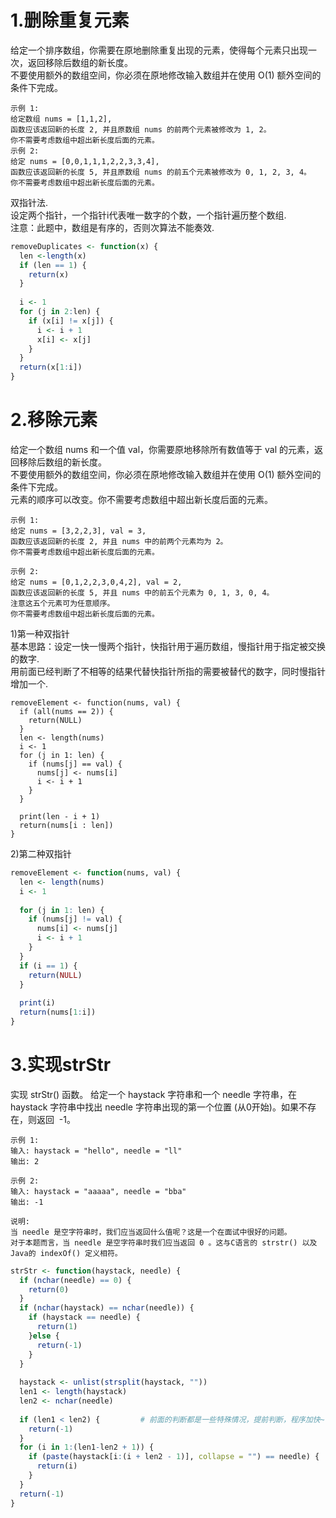 # 1.删除重复元素    
给定一个排序数组，你需要在原地删除重复出现的元素，使得每个元素只出现一次，返回移除后数组的新长度。  
不要使用额外的数组空间，你必须在原地修改输入数组并在使用 O(1) 额外空间的条件下完成。  
```
示例 1:
给定数组 nums = [1,1,2], 
函数应该返回新的长度 2, 并且原数组 nums 的前两个元素被修改为 1, 2。 
你不需要考虑数组中超出新长度后面的元素。  
示例 2:  
给定 nums = [0,0,1,1,1,2,2,3,3,4],  
函数应该返回新的长度 5, 并且原数组 nums 的前五个元素被修改为 0, 1, 2, 3, 4。  
你不需要考虑数组中超出新长度后面的元素。  
```
双指针法.  
设定两个指针，一个指针i代表唯一数字的个数，一个指针遍历整个数组.  
注意：此题中，数组是有序的，否则次算法不能奏效.  
```r
removeDuplicates <- function(x) {
  len <-length(x)
  if (len == 1) {
    return(x)
  }
  
  i <- 1
  for (j in 2:len) {
    if (x[i] != x[j]) {
      i <- i + 1
      x[i] <- x[j]
    }
  }
  return(x[1:i])
}
```
# 2.移除元素  
给定一个数组 nums 和一个值 val，你需要原地移除所有数值等于 val 的元素，返回移除后数组的新长度。  
不要使用额外的数组空间，你必须在原地修改输入数组并在使用 O(1) 额外空间的条件下完成。  
元素的顺序可以改变。你不需要考虑数组中超出新长度后面的元素。  
```
示例 1:
给定 nums = [3,2,2,3], val = 3,
函数应该返回新的长度 2, 并且 nums 中的前两个元素均为 2。
你不需要考虑数组中超出新长度后面的元素。

示例 2:
给定 nums = [0,1,2,2,3,0,4,2], val = 2,
函数应该返回新的长度 5, 并且 nums 中的前五个元素为 0, 1, 3, 0, 4。
注意这五个元素可为任意顺序。
你不需要考虑数组中超出新长度后面的元素。
```
1)第一种双指针  
基本思路：设定一快一慢两个指针，快指针用于遍历数组，慢指针用于指定被交换的数字.  
用前面已经判断了不相等的结果代替快指针所指的需要被替代的数字，同时慢指针增加一个.
```
removeElement <- function(nums, val) {
  if (all(nums == 2)) {
    return(NULL)
  }
  len <- length(nums)
  i <- 1
  for (j in 1: len) {
    if (nums[j] == val) {
      nums[j] <- nums[i]
      i <- i + 1
    }
  }
  
  print(len - i + 1)
  return(nums[i : len])
}
```
2)第二种双指针  
```r
removeElement <- function(nums, val) {
  len <- length(nums)
  i <- 1
  
  for (j in 1: len) {
    if (nums[j] != val) {
      nums[i] <- nums[j]
      i <- i + 1
    }
  }
  if (i == 1) {
    return(NULL)
  }
  
  print(i)
  return(nums[1:i])
}

```

# 3.实现strStr  
实现 strStr() 函数。
给定一个 haystack 字符串和一个 needle 字符串，在 haystack 字符串中找出 needle 字符串出现的第一个位置 (从0开始)。如果不存在，则返回  -1。
```
示例 1:
输入: haystack = "hello", needle = "ll"
输出: 2

示例 2:
输入: haystack = "aaaaa", needle = "bba"
输出: -1

说明:
当 needle 是空字符串时，我们应当返回什么值呢？这是一个在面试中很好的问题。
对于本题而言，当 needle 是空字符串时我们应当返回 0 。这与C语言的 strstr() 以及 Java的 indexOf() 定义相符。
```
```r
strStr <- function(haystack, needle) {
  if (nchar(needle) == 0) {
    return(0)
  }
  if (nchar(haystack) == nchar(needle)) {
    if (haystack == needle) {
      return(1)
    }else {
      return(-1)
    }
  }
  
  haystack <- unlist(strsplit(haystack, ""))
  len1 <- length(haystack)
  len2 <- nchar(needle)
  
  if (len1 < len2) {         # 前面的判断都是一些特殊情况，提前判断，程序加快~
    return(-1)
  }
  for (i in 1:(len1-len2 + 1)) {
    if (paste(haystack[i:(i + len2 - 1)], collapse = "") == needle) {
      return(i)
    }
  }
  return(-1)
}
```
